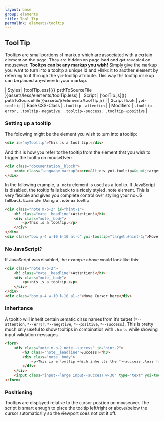 ```yaml
---
layout: base
group: elements
title: Tool Tip
permalink: elements/tooltip
---
```


## Tool Tip
Tooltips are small portions of markup which are associated with a certain element on the page. They are hidden on page load and get revealed on mouseover. **Tooltips can be any markup you wish!** Simply give the markup you want to turn into a tooltip a unique id and »link« it to another element by referring to it through the yoi-tooltip attribute. This way the tooltip markup can be placed anywhere in your markup.

| Styles         | [toolTip.less]({{ pathToSourceFile }}assets/less/elements/toolTip.less)      |
| Script         | [toolTip.js]({{ pathToSourceFile }}assets/js/elements/toolTip.js)            |
| Script Hook    | `yoi-tooltip`                                                                |
| Base CSS-Class | `.tooltip--attention`                                                        |
| Modifiers      | `.tooltip--error, .tooltip--negative, .tooltip--success, .tooltip--positive` |

### Setting up a tooltip
The following might be the element you wish to turn into a tooltip:

```html
<div id="myTooltip">This is a tool tip.</div>
```

And this is how you refer to the tooltip from the element that you wish to trigger the tooltip on mouseOver:

```html
<div class="documentation__block">
    <code class="language-markup"><pre>&lt;div yoi-tooltip=&quot;target:#myTooltip;&quot;&gt;Move Cursor here&lt;/div&gt;</pre></code>
</div>
```

In the following example, a `.note` element is used as a tooltip. If JavaScript is disabled, the tooltip falls back to a nicely styled .note element. This is very flexible and gives you complete control over styling your no-JS fallback.
Example: Using a .note as tooltip

```html
<div class="note m-b-2" id="hint-1">
    <h3 class="note__headline">Attention!</h3>
    <div class="note__body">
        <p>This is a tooltip.</p>
    </div>
</div>
<div class="box p-4 w-10 h-10 al-c" yoi-tooltip="target:#hint-1;">Move Cursor here</div>
```

### No JavaScript?
If JavaScript was disabled, the example above would look like this:

```html
<div class="note m-b-2">
    <h3 class="note__headline">Attention!</h3>
    <div class="note__body">
        <p>This is a tooltip.</p>
    </div>
</div>
<div class="box p-4 w-10 h-10 al-c">Move Cursor here</div>
```

### Inheritance
A tooltip will inherit certain sematic class names from it’s target (`*--attention`, `*--error`, `*--negative`, `*--positive`, `*--success`.). This is pretty much only useful to show tooltips in combination with `.hints` while showing input validation messages.

```html
<form>
    <div class="note m-b-2 note--success" id="hint-2">
        <h3 class="note__headline">Success!</h3>
        <div class="note__body">
            <p>This is a tooltip which inherits the *--success class from it’s target.</p>
        </div>
    </div>
    <input class="input--large input--success w-30" type="text" yoi-tooltip="target:#hint-2; icon:011;" />
</form>
```

### Positioning
Tooltips are displayed relative to the cursor position on mouseover. The script is smart enough to place the tooltip left/right or above/below the cursor automatically so the viewport does not cut it off.
